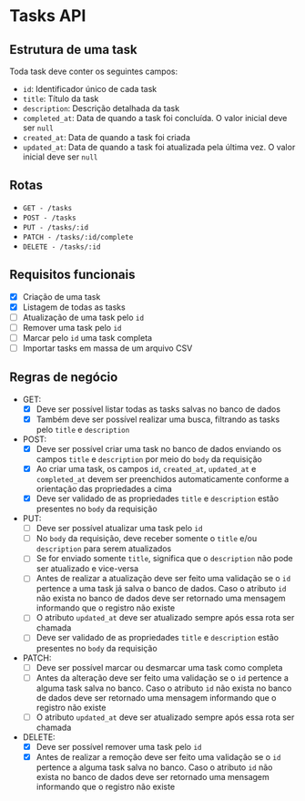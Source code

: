 # Tasks API

## Estrutura de uma task

Toda task deve conter os seguintes campos:

- `id`: Identificador único de cada task
- `title`: Título da task
- `description`: Descrição detalhada da task
- `completed_at`: Data de quando a task foi concluída. O valor inicial deve ser
`null`
- `created_at`: Data de quando a task foi criada
- `updated_at`: Data de quando a task foi atualizada pela última vez. O valor
inicial deve ser `null`

## Rotas

* `GET - /tasks`
* `POST - /tasks`
* `PUT - /tasks/:id`
* `PATCH - /tasks/:id/complete`
* `DELETE - /tasks/:id`

## Requisitos funcionais

- [x] Criação de uma task
- [x] Listagem de todas as tasks
- [ ] Atualização de uma task pelo `id`
- [ ] Remover uma task pelo `id`
- [ ] Marcar pelo `id` uma task completa
- [ ] Importar tasks em massa de um arquivo CSV

## Regras de negócio

* GET:
  - [x] Deve ser possível listar todas as tasks salvas no banco de dados
  - [x] Também deve ser possível realizar uma busca, filtrando as tasks pelo
  `title` e `description`
* POST:
  - [x] Deve ser possível criar uma task no banco de dados enviando os campos
  `title` e `description` por meio do `body` da requisição
  - [x] Ao criar uma task, os campos `id`, `created_at`, `updated_at` e
  `completed_at` devem ser preenchidos automaticamente conforme a orientação
  das propriedades a cima
  - [x] Deve ser validado de as propriedades `title` e `description` estão
  presentes no `body` da requisição
* PUT:
  - [ ] Deve ser possível atualizar uma task pelo `id`
  - [ ] No `body` da requisição, deve receber somente o `title` e/ou `description`
  para serem atualizados
  - [ ] Se for enviado somente `title`, significa que o `description` não pode
  ser atualizado e vice-versa
  - [ ] Antes de realizar a atualização deve ser feito uma validação se o `id`
  pertence a uma task já salva o banco de dados. Caso o atributo `id` não exista
  no banco de dados deve ser retornado uma mensagem informando que o registro
  não existe
  - [ ] O atributo `updated_at` deve ser atualizado sempre após essa rota ser
  chamada
  - [ ] Deve ser validado de as propriedades `title` e `description` estão
  presentes no `body` da requisição
* PATCH:
  - [ ] Deve ser possível marcar ou desmarcar uma task como completa
  - [ ] Antes da alteração deve ser feito uma validação se o `id` pertence
  a alguma task salva no banco. Caso o atributo `id` não exista
  no banco de dados deve ser retornado uma mensagem informando que o registro
  não existe
  - [ ] O atributo `updated_at` deve ser atualizado sempre após essa rota ser
  chamada
* DELETE:
  - [x] Deve ser possível remover uma task pelo `id`
  - [x] Antes de realizar a remoção deve ser feito uma validação se o `id` pertence
  a alguma task salva no banco. Caso o atributo `id` não exista
  no banco de dados deve ser retornado uma mensagem informando que o registro
  não existe
